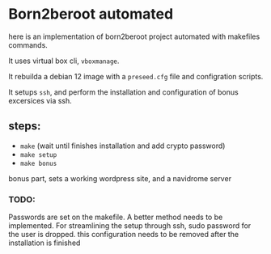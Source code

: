 # Born2beroot automated

here is an implementation of born2beroot project automated with makefiles commands.

It uses virtual box cli, `vboxmanage`.

It rebuilda a debian 12 image with a `preseed.cfg` file and configration scripts.

It setups `ssh`, and perform the installation and configuration of bonus excersices via ssh.

## steps:

- `make` (wait until finishes installation and add crypto password)
- `make setup`
- `make bonus`

bonus part, sets a working wordpress site, and a navidrome server


### TODO:
Passwords are set on the makefile.
A better method needs to be implemented.
For streamlining the setup through ssh, sudo password for the user is dropped. this configuration needs to be removed after the installation is finished

